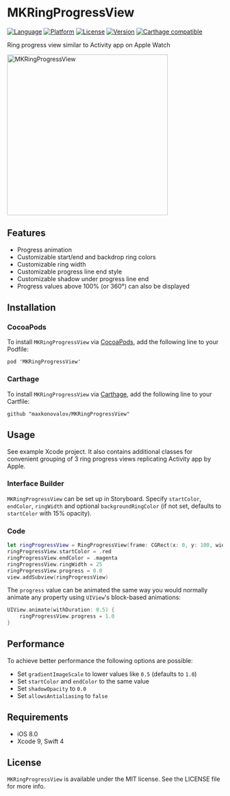 # MKRingProgressView

[![Language](http://img.shields.io/badge/language-swift-brightgreen.svg?style=flat)](https://developer.apple.com/swift)
[![Platform](https://img.shields.io/cocoapods/p/MKRingProgressView.svg?style=flat)](http://cocoapods.org/pods/MKRingProgressView)
[![License](https://img.shields.io/cocoapods/l/MKRingProgressView.svg?style=flat)](http://cocoapods.org/pods/MKRingProgressView)
[![Version](https://img.shields.io/cocoapods/v/MKRingProgressView.svg?style=flat)](http://cocoapods.org/pods/MKRingProgressView)
[![Carthage compatible](https://img.shields.io/badge/Carthage-compatible-4BC51D.svg?style=flat)](https://github.com/Carthage/Carthage)


Ring progress view similar to Activity app on Apple Watch

<img src="MKRingProgressView.png" alt="MKRingProgressView" width=375>

## Features

- Progress animation
- Customizable start/end and backdrop ring colors
- Customizable ring width
- Customizable progress line end style
- Customizable shadow under progress line end
- Progress values above 100% (or 360°) can also be displayed

## Installation

### CocoaPods

To install `MKRingProgressView` via [CocoaPods](http://cocoapods.org), add the following line to your Podfile:

```
pod 'MKRingProgressView'
```

### Carthage

To install `MKRingProgressView` via [Carthage](https://github.com/Carthage/Carthage#if-youre-building-for-ios-tvos-or-watchos), add the following line to your Cartfile:

```
github "maxkonovalov/MKRingProgressView"
```

## Usage

See example Xcode project. It also contains additional classes for convenient grouping of 3 ring progress views replicating Activity app by Apple.

### Interface Builder

`MKRingProgressView` can be set up in Storyboard. Specify `startColor`, `endColor`, `ringWidth` and optional `backgroundRingColor` (if not set, defaults to `startColor` with 15% opacity).

### Code

```swift
let ringProgressView = RingProgressView(frame: CGRect(x: 0, y: 100, width: 100, height: 100))
ringProgressView.startColor = .red
ringProgressView.endColor = .magenta
ringProgressView.ringWidth = 25
ringProgressView.progress = 0.0
view.addSubview(ringProgressView)
```

The `progress` value can be animated the same way you would normally animate any property using `UIView`'s block-based animations: 

```swift
UIView.animate(withDuration: 0.5) {
    ringProgressView.progress = 1.0
}
```

## Performance

To achieve better performance the following options are possible:

- Set `gradientImageScale` to lower values like `0.5` (defaults to `1.0`)
- Set `startColor` and `endColor` to the same value
- Set `shadowOpacity` to `0.0`
- Set `allowsAntialiasing` to `false`

## Requirements

- iOS 8.0
- Xcode 9, Swift 4

## License

`MKRingProgressView` is available under the MIT license. See the LICENSE file for more info.

